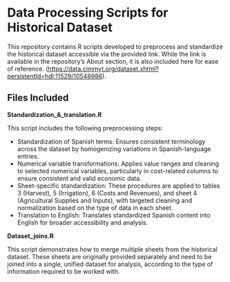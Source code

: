# Data Processing Scripts for Historical Dataset

This repository contains R scripts developed to preprocess and standardize the historical dataset accessible via the provided link. While the link is available in the repository’s About section, it is also included here for ease of reference.
(https://data.cimmyt.org/dataset.xhtml?persistentId=hdl:11529/10548986).

## Files Included

   **Standardization_&_translation.R**
   
This script includes the following preprocessing steps:
- Standardization of Spanish terms: Ensures consistent terminology across the dataset by homogenizing variations in Spanish-language entries.
- Numerical variable transformations: Applies value ranges and cleaning to selected numerical variables, particularly in cost-related columns to ensure consistent and valid economic data.
- Sheet-specific standardization: These procedures are applied to tables 3 (Harvest), 5 (Irrigation), 6 (Costs and Revenues), and sheet 4 (Agricultural Supplies and Inputs), with targeted cleaning and normalization based on the type of data in each sheet.
- Translation to English: Translates standardized Spanish content into English for broader accessibility and analysis.

 **Dataset_joins.R**

This script demonstrates how to merge multiple sheets from the historical dataset. These sheets are originally provided separately and need to be joined into a single, unified dataset for analysis, according to the type of information required to be worked with.
